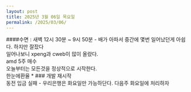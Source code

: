 ```yaml
---
layout: post
title: 2025년 3월 06일 목요일
permalink: /2025/03/06/
---
```

####수면 : 새벽 12시 30분 ~ 9시 50분 - 배가 아파서 중간에 몇번 일어났던게 아쉽다. 하지만 잘잤다<br/>
일어나보니 xpeng과 cweb이 많이 올랐다.<br/>
amd 5주 매수<br/>
오늘부터는 모든것을 정상적으로 시작한다.<br/>
한눈에환율 * ### 개발 재시작<br/>
동전 입금 실패 - 우리은행은 화요일만 가능하단다. 다음주 화요일에 처리하자